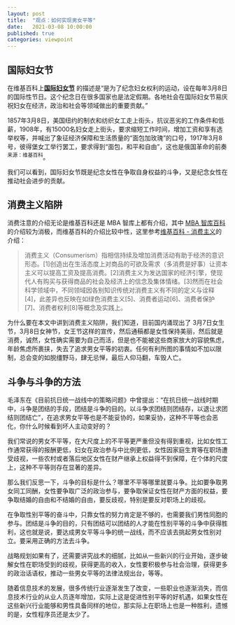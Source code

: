 ```yaml
---
layout: post
title:  "观点：如何实现男女平等"
date:   2021-03-08 10:00:00
published: true
categories: viewpoint
---
```

## 国际妇女节

在维基百科上[**国际妇女节**](https://zh.wikipedia.org/wiki/%E5%9B%BD%E9%99%85%E5%A6%87%E5%A5%B3%E8%8A%82) 的描述是“是为了纪念妇女权利的运动，设在每年3月8日的国际性节日。这个纪念日在很多国家也是法定假期。各地社会在国际妇女节易庆祝妇女在经济，政治和社会等领域做出的重要贡献。”

1857年3月8日，美国纽约的制衣和纺织女工走上街头，抗议恶劣的工作条件和低薪，1908年，有15000名妇女走上街头，要求缩短工作时间，增加工资和享有选举权等，并喊出了象征经济保障和生活质量的“面包加玫瑰”的口号，1917年3月8号，彼得堡女工举行罢工，要求得到“面包，和平和自由”，这也是俄国革命的前奏<sup>来源：维基百科</sup>。

我们可以看到，国际妇女节既是纪念女性在争取自身权益的斗争，又是纪念女性在推动社会进步的贡献。

## 消费主义陷阱

消费注意的介绍无论是维基百科还是 MBA 智库上都有介绍，其中 [MBA 智库百科](https://wiki.mbalib.com/wiki/%E6%B6%88%E8%B4%B9%E4%B8%BB%E4%B9%89)的介绍较为消极，而维基百科的介绍比较中性，这里参考[维基百科 - 消费主义](https://zh.wikipedia.org/wiki/%E6%B6%88%E8%B2%BB%E4%B8%BB%E7%BE%A9)的介绍：

>消费主义（Consumerism）指相信持续及增加消费活动有助于经济的意识形态。[1]创造出在生活态度上对商品的可欲及需求（多消费是好事）让资本主义可以提高工资及提高消费。[2]消费主义为发达国家的经济引擎，使现代人有购买与获得商品的社会及经济上的信念及集体情绪。[3]然而在社会科学领域中，不同领域因各别知识传统对消费主义有不同的定义与诠释[4]，此差异也反映在如绿色消费主义[5]、消费者运动[6]、消费者保护[7]、消费者权利[8]等概念及实践上。

为什么要在本文中讲到消费主义陷阱，我们知道，目前国内涌现出了 3月7日女生节，3月8日女神节，女王节这样的宣传，然后通稿都是女性保持美丽，然后就是消费，诚然，女性确实需要为自己而活，但是也不能被这些商家放大的容貌焦虑，年龄焦虑所裹挟，失去了追求男女平等的初衷。任何有利所图的事情如不加以限制，总会变的如脱缰野马，肆无忌惮，最后人仰马翻，车毁人亡。

## 斗争与斗争的方法

毛泽东在《目前抗日统一战线中的策略问题》中曾提出：“在抗日统一战线时期中，斗争是团结的手段，团结是斗争的目的。以斗争求团结则团结存，以退让求团结则团结亡”，在追求男女平等也是不能妥协的，如果妥协，这种不平等也会恶化，你什么时候看到坏人主动变好的？

我们常说的男女不平等，在大尺度上的不平等更严重但没有得到重视，比如女性工作通常获得的报酬更低，妇女在政治参与中比例更低，女性因家庭生育等在职场遭受歧视，一些农村或者落后地区女性在财产继承上权益得不到保障，在个体的尺度上，这种不平等则存在显著的差异。

那么我们反思一下，斗争的目标是什么？哪里不平等哪里就要斗争。比如要争取男女同工同酬，女性要争取广泛的政治参与，要争取保证女性在财产方面的权益，要争取结婚的自由和不结婚的自由，要反歧视，特别是要反对职场上的歧视。

在争取性别平等的奋斗中，只靠女性的努力肯定是不够的，也需要我们男性同胞的参与。团结是斗争的目的，只有团结可以团结的人才能在性别平等的斗争中获得胜利，这也就是说，要达成男女平等斗争的统一战线，而不应该去挑起男女性别对立。要采用正确的方法去斗争。

战略规划如果有了，还需要讲究战术的细腻，比如从一些新兴的行业开始，逐步破解女性在职场受到的歧视，获得更高的收入，女性要积极参与社会治理，获得更多的政治话语权，推动一些男女平等的法律法规出台，等等。

随着信息技术的发展，很多传统行业逐渐发生了改变，一些职业也逐渐消失，而信息技术行业的从业人员逐年增加，实际上这是促进性别平等的好机遇，如果女性在这些新兴行业能够和男性具备同样的地位，那实际上在职场上也是一种胜利，遗憾的是，女性程序员还是太少了。
